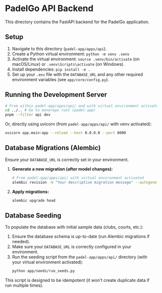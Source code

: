 # PadelGo API Backend

This directory contains the FastAPI backend for the PadelGo application.

## Setup

1.  Navigate to this directory (`padel-app/apps/api`).
2.  Create a Python virtual environment: `python -m venv .venv`
3.  Activate the virtual environment: `source .venv/bin/activate` (on macOS/Linux) or `.venv\Scripts\activate` (on Windows).
4.  Install dependencies: `pip install -e .`
5.  Set up your `.env` file with the `DATABASE_URL` and any other required environment variables (see `app/core/config.py`).

## Running the Development Server

```bash
# From within padel-app/apps/api/ and with virtual environment activated:
cd ../.. # Go to monorepo root (padel-app)
pnpm --filter api dev
```
Or, directly using uvicorn (from `padel-app/apps/api/` with venv activated):
```bash
uvicorn app.main:app --reload --host 0.0.0.0 --port 8000
```

## Database Migrations (Alembic)

Ensure your `DATABASE_URL` is correctly set in your environment.

1.  **Generate a new migration (after model changes):**
    ```bash
    # From padel-app/apps/api/ with virtual environment activated
    alembic revision -m "Your descriptive migration message" --autogenerate
    ```
2.  **Apply migrations:**
    ```bash
    alembic upgrade head
    ```

## Database Seeding

To populate the database with initial sample data (clubs, courts, etc.):

1.  Ensure the database schema is up-to-date (run Alembic migrations if needed).
2.  Make sure your `DATABASE_URL` is correctly configured in your environment.
3.  Run the seeding script from the `padel-app/apps/api/` directory (with your virtual environment activated):
    ```bash
    python app/seeds/run_seeds.py
    ```

This script is designed to be idempotent (it won't create duplicate data if run multiple times). 